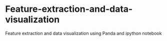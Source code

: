 # Feature-extraction-and-data-visualization
Feature extraction and data visualization using Panda and ipython notebook
